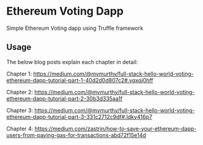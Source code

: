 # Ethereum Voting Dapp
Simple Ethereum Voting dapp using Truffle framework

## Usage
The below blog posts explain each chapter in detail:

Chapter 1: https://medium.com/@mvmurthy/full-stack-hello-world-voting-ethereum-dapp-tutorial-part-1-40d2d0d807c2#.yqxqj0hff

Chapter 2: https://medium.com/@mvmurthy/full-stack-hello-world-voting-ethereum-dapp-tutorial-part-2-30b3d335aa1f

Chapter 3: https://medium.com/@mvmurthy/full-stack-hello-world-voting-ethereum-dapp-tutorial-part-3-331c2712c9df#.ldky416p7

Chapter 4: https://medium.com/zastrin/how-to-save-your-ethereum-dapp-users-from-paying-gas-for-transactions-abd72f15e14d
